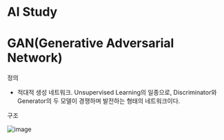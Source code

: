 # AI Study

# GAN(Generative Adversarial Network)

정의
- 적대적 생성 네트워크. Unsupervised Learning의 일종으로, Discriminator와 Generator의 두 모델이 경쟁하며 발전하는 형태의 네트워크이다.

구조

![image](https://user-images.githubusercontent.com/56065194/77943445-2ebfd080-72f8-11ea-9d85-58abab3e5e5a.png)
